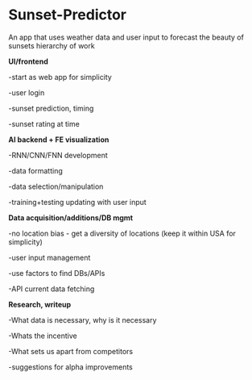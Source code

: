 # Sunset-Predictor
An app that uses weather data and user input to forecast the beauty of sunsets
hierarchy of work

**UI/frontend**

-start as web app for simplicity

-user login

-sunset prediction, timing

-sunset rating at time


**AI backend + FE visualization**

-RNN/CNN/FNN development

-data formatting

-data selection/manipulation

-training+testing updating with user input


**Data acquisition/additions/DB mgmt**

-no location bias - get a diversity of locations (keep it within USA for simplicity)

-user input management

-use factors to find DBs/APIs 

-API current data fetching


**Research, writeup**

-What data is necessary, why is it necessary

-Whats the incentive 

-What sets us apart from competitors

-suggestions for alpha improvements

